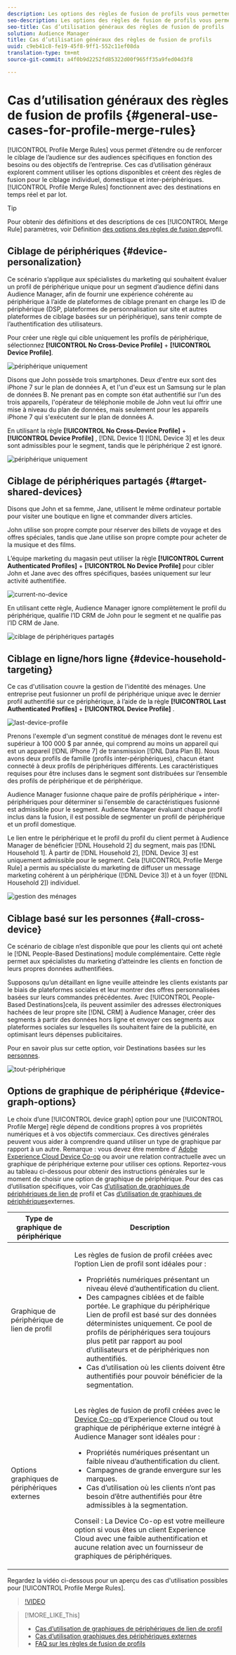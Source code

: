 ```yaml
---
description: Les options des règles de fusion de profils vous permettent d’étendre ou de renforcer le ciblage de l’audience sur des audiences spécifiques en fonction des besoins ou des objectifs de l’entreprise. Ces cas d’utilisation généraux explorent comment utiliser les options disponibles et créent des règles de fusion pour le ciblage individuel, domestique et inter-périphériques.
seo-description: Les options des règles de fusion de profils vous permettent d’étendre ou de renforcer le ciblage de l’audience sur des audiences spécifiques en fonction des besoins ou des objectifs de l’entreprise. Ces cas d’utilisation généraux explorent comment utiliser les options disponibles et créent des règles de fusion pour le ciblage individuel, domestique et inter-périphériques.
seo-title: Cas d’utilisation généraux des règles de fusion de profils
solution: Audience Manager
title: Cas d’utilisation généraux des règles de fusion de profils
uuid: c9eb41c8-fe19-45f8-9ff1-552c11ef08da
translation-type: tm+mt
source-git-commit: a4f0b9d2252fd85322d00f965ff35a9fed04d3f8

---
```



# Cas d’utilisation généraux des règles de fusion de profils {#general-use-cases-for-profile-merge-rules}

[!UICONTROL Profile Merge Rules] vous permet d’étendre ou de renforcer le ciblage de l’audience sur des audiences spécifiques en fonction des besoins ou des objectifs de l’entreprise. Ces cas d’utilisation généraux explorent comment utiliser les options disponibles et créent des règles de fusion pour le ciblage individuel, domestique et inter-périphériques. [!UICONTROL Profile Merge Rules] fonctionnent avec des destinations en temps réel et par lot.

>[!TIP]
>
>Pour obtenir des définitions et des descriptions de ces [!UICONTROL Merge Rule] paramètres, voir Définition [des options des règles de fusion de](merge-rule-definitions.md)profil.

## Ciblage de périphériques {#device-personalization}

Ce scénario s’applique aux spécialistes du marketing qui souhaitent évaluer un profil de périphérique unique pour un segment d’audience défini dans Audience Manager, afin de fournir une expérience cohérente au périphérique à l’aide de plateformes de ciblage prenant en charge les ID de périphérique (DSP, plateformes de personnalisation sur site et autres plateformes de ciblage basées sur un périphérique), sans tenir compte de l’authentification des utilisateurs.

Pour créer une règle qui cible uniquement les profils de périphérique, sélectionnez **[!UICONTROL No Cross-Device Profile]** + **[!UICONTROL Device Profile]**.

![périphérique uniquement](assets/device-only.png)

Disons que John possède trois smartphones. Deux d'entre eux sont des iPhone 7 sur le plan de données A, et l'un d'eux est un Samsung sur le plan de données B. Ne prenant pas en compte son état authentifié sur l'un des trois appareils, l'opérateur de téléphonie mobile de John veut lui offrir une mise à niveau du plan de données, mais seulement pour les appareils iPhone 7 qui s'exécutent sur le plan de données A.

En utilisant la règle **[!UICONTROL No Cross-Device Profile]** + **[!UICONTROL Device Profile]** , [!DNL Device 1] [!DNL Device 3] et les deux sont admissibles pour le segment, tandis que le périphérique 2 est ignoré.

![périphérique uniquement](assets/device-management.png)

## Ciblage de périphériques partagés {#target-shared-devices}

Disons que John et sa femme, Jane, utilisent le même ordinateur portable pour visiter une boutique en ligne et commander divers articles.

John utilise son propre compte pour réserver des billets de voyage et des offres spéciales, tandis que Jane utilise son propre compte pour acheter de la musique et des films.

L’équipe marketing du magasin peut utiliser la règle **[!UICONTROL Current Authenticated Profiles]** + **[!UICONTROL No Device Profile]** pour cibler John et Jane avec des offres spécifiques, basées uniquement sur leur activité authentifiée.

![current-no-device](assets/current-no-device.png)

En utilisant cette règle, Audience Manager ignore complètement le profil du périphérique, qualifie l’ID CRM de John pour le segment et ne qualifie pas l’ID CRM de Jane.

![ciblage de périphériques partagés](assets/shared-device-targeting.png)

## Ciblage en ligne/hors ligne {#device-household-targeting}

Ce cas d'utilisation couvre la gestion de l'identité des ménages. Une entreprise peut fusionner un profil de périphérique unique avec le dernier profil authentifié sur ce périphérique, à l’aide de la règle **[!UICONTROL Last Authenticated Profiles]** + **[!UICONTROL Device Profile]** .

![last-device-profile](assets/last-device-profile.png)

Prenons l'exemple d'un segment constitué de ménages dont le revenu est supérieur à 100 000 $ par année, qui comprend au moins un appareil qui est un appareil [!DNL iPhone 7] de transmission [!DNL Data Plan B]. Nous avons deux profils de famille (profils inter-périphériques), chacun étant connecté à deux profils de périphériques différents. Les caractéristiques requises pour être incluses dans le segment sont distribuées sur l’ensemble des profils de périphérique et de périphérique.

Audience Manager fusionne chaque paire de profils périphérique + inter-périphériques pour déterminer si l’ensemble de caractéristiques fusionné est admissible pour le segment. Audience Manager évaluant chaque profil inclus dans la fusion, il est possible de segmenter un profil de périphérique et un profil domestique.

Le lien entre le périphérique et le profil du profil du client permet à Audience Manager de bénéficier [!DNL Household 2] du segment, mais pas [!DNL Household 1]. À partir de [!DNL Household 2], [!DNL Device 3] est uniquement admissible pour le segment. Cela [!UICONTROL Profile Merge Rule] a permis au spécialiste du marketing de diffuser un message marketing cohérent à un périphérique ([!DNL Device 3]) et à un foyer ([!DNL Household 2]) individuel.

![gestion des ménages](assets/household-management.png)

## Ciblage basé sur les personnes {#all-cross-device}

Ce scénario de ciblage n’est disponible que pour les clients qui ont acheté le [!DNL People-Based Destinations] module complémentaire. Cette règle permet aux spécialistes du marketing d’atteindre les clients en fonction de leurs propres données authentifiées.

Supposons qu’un détaillant en ligne veuille atteindre les clients existants par le biais de plateformes sociales et leur montrer des offres personnalisées basées sur leurs commandes précédentes. Avec [!UICONTROL People-Based Destinations]cela, ils peuvent assimiler des adresses électroniques hachées de leur propre site [!DNL CRM] à Audience Manager, créer des segments à partir des données hors ligne et envoyer ces segments aux plateformes sociales sur lesquelles ils souhaitent faire de la publicité, en optimisant leurs dépenses publicitaires.

Pour en savoir plus sur cette option, voir Destinations basées sur les [personnes](../destinations/people-based-destinations-overview.md).

![tout-périphérique](assets/all-cross-device.png)

## Options de graphique de périphérique {#device-graph-options}

Le choix d’une [!UICONTROL device graph] option pour une [!UICONTROL Profile Merge] règle dépend de conditions propres à vos propriétés numériques et à vos objectifs commerciaux. Ces directives générales peuvent vous aider à comprendre quand utiliser un type de graphique par rapport à un autre. Remarque : vous devez être membre d’ [Adobe Experience Cloud Device Co-op](https://docs.adobe.com/content/help/en/device-co-op/using/home.html) ou avoir une relation contractuelle avec un graphique de périphérique externe pour utiliser ces options. Reportez-vous au tableau ci-dessous pour obtenir des instructions générales sur le moment de choisir une option de graphique de périphérique. Pour des cas d’utilisation spécifiques, voir Cas [d’utilisation de graphiques de périphériques de lien de](profile-link-use-case.md) profil et Cas [d’utilisation de graphiques de périphériques](external-graph-use-cases.md)externes.

<table id="table_66D9152D4FF040A186003272D456625D"> 
 <thead> 
  <tr> 
   <th colname="col1" class="entry"> Type de graphique de périphérique </th> 
   <th colname="col2" class="entry"> Description </th> 
  </tr>
 </thead>
 <tbody> 
  <tr> 
   <td colname="col1"> <p><span class="wintitle"> Graphique de périphérique de lien de profil</span> </p> </td> 
   <td colname="col2"> <p><span class="wintitle"> Les règles de fusion</span> de profil créées avec l’option Lien <span class="wintitle"></span> de profil sont idéales pour : </p> <p> 
     <ul id="ul_FF44FA894BB2448887C8EDA9C8407EF9"> 
      <li id="li_E22505210C664FE6A9AA7C61244B36DA">Propriétés numériques présentant un niveau élevé d’authentification du client. </li> 
      <li id="li_BE7112EE611E4DEB95B5C0A2852BFA97">Des campagnes ciblées et de faible portée. Le graphique du périphérique Lien <span class="wintitle"></span> de profil est basé sur des données déterministes uniquement. Ce pool de profils de périphériques sera toujours plus petit par rapport au pool d’utilisateurs et de périphériques non authentifiés. </li> 
      <li id="li_5FD9E936A72A4EFE80E694FA2E08E385">Cas d’utilisation où les clients doivent être authentifiés pour pouvoir bénéficier de la segmentation. </li> 
     </ul> </p> </td> 
  </tr> 
  <tr> 
   <td colname="col1"> <p>Options graphiques de périphériques externes </p> </td> 
   <td colname="col2"> <p><span class="wintitle"> Les règles de fusion</span> de profil créées avec le <a href="https://marketing.adobe.com/resources/help/en_US/mcdc/" format="https" scope="external"> Device Co-op</a> d’Experience Cloud ou tout graphique de périphérique externe intégré à Audience Manager <span class="keyword"></span> sont idéales pour : </p> <p> 
     <ul id="ul_D76D773988604A619FA4A3BF37F910F0"> 
      <li id="li_969A0755A9E34CBEB2F7331C137B9A26">Propriétés numériques présentant un faible niveau d’authentification du client. </li> 
      <li id="li_AC78C8B4AD5340FFAC44FE851096C6A6">Campagnes de grande envergure sur les marques. </li> 
      <li id="li_14AEC54CE34440889A3A36324EC6F497">Cas d’utilisation où les clients n’ont pas besoin d’être authentifiés pour être admissibles à la segmentation. </li> 
     </ul> </p> <p> <p>Conseil : La <span class="keyword"> Device Co-op</span> est votre meilleure option si vous êtes un client <span class="keyword"> Experience Cloud</span> avec une faible authentification et aucune relation avec un fournisseur de graphiques de périphériques. </p> </p> </td> 
  </tr> 
 </tbody> 
</table>

Regardez la vidéo ci-dessous pour un aperçu des cas d'utilisation possibles pour [!UICONTROL Profile Merge Rules].

>[!VIDEO](https://video.tv.adobe.com/v/28975/?captions=fre_fr)

>[!MORE_LIKE_This]
>
>* [Cas d’utilisation de graphiques de périphériques de lien de profil](profile-link-use-case.md)
>* [Cas d’utilisation graphiques des périphériques externes](external-graph-use-cases.md)
>* [FAQ sur les règles de fusion de profils](../../faq/faq-profile-merge.md)

